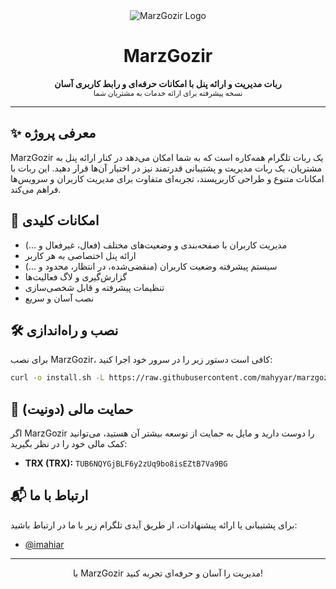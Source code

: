 <div align="center">
  <img src="https://img.shields.io/badge/MarzGozir-Telegram%20Bot-blue?style=for-the-badge" alt="MarzGozir Logo" />
  
  <h1>MarzGozir</h1>
  <b>ربات مدیریت و ارائه پنل با امکانات حرفه‌ای و رابط کاربری آسان</b>
  <br>
  <sub>نسخه پیشرفته برای ارائه خدمات به مشتریان شما</sub>
</div>

---

## ✨ معرفی پروژه

MarzGozir یک ربات تلگرام همه‌کاره است که به شما امکان می‌دهد در کنار ارائه پنل به مشتریان، یک ربات مدیریت و پشتیبانی قدرتمند نیز در اختیار آن‌ها قرار دهید. این ربات با امکانات متنوع و طراحی کاربرپسند، تجربه‌ای متفاوت برای مدیریت کاربران و سرویس‌ها فراهم می‌کند.

## 🚀 امکانات کلیدی
- مدیریت کاربران با صفحه‌بندی و وضعیت‌های مختلف (فعال، غیرفعال و ...)
- ارائه پنل اختصاصی به هر کاربر
- سیستم پیشرفته وضعیت کاربران (منقضی‌شده، در انتظار، محدود و ...)
- گزارش‌گیری و لاگ فعالیت‌ها
- تنظیمات پیشرفته و قابل شخصی‌سازی
- نصب آسان و سریع

## 🛠️ نصب و راه‌اندازی

برای نصب MarzGozir، کافی است دستور زیر را در سرور خود اجرا کنید:

```bash
curl -o install.sh -L https://raw.githubusercontent.com/mahyyar/marzgozir/main/install.sh && bash install.sh
```



## 💸 حمایت مالی (دونیت)
اگر MarzGozir را دوست دارید و مایل به حمایت از توسعه بیشتر آن هستید، می‌توانید کمک مالی خود را در نظر بگیرید:

- **TRX (TRX):** `TUB6NQYGjBLF6y2zUq9bo8isEZtB7Va9BG`

## 📬 ارتباط با ما
برای پشتیبانی یا ارائه پیشنهادات، از طریق آیدی تلگرام زیر با ما در ارتباط باشید:

- [@imahiar](https://t.me/imahiar)

---
<div align="center">
با MarzGozir مدیریت را آسان و حرفه‌ای تجربه کنید!
</div>
